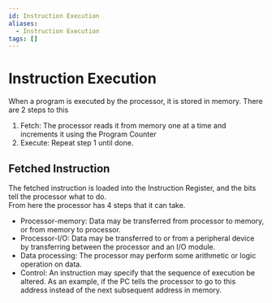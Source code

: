 ```yaml
---
id: Instruction Execution
aliases:
  - Instruction Execution
tags: []
---
```


# Instruction Execution
When a program is executed by the processor, it is stored in memory. 
There are 2 steps to this
1. Fetch: The processor reads it from memory one at a time and increments it using the Program Counter
2. Execute: Repeat step 1 until done. 

## Fetched Instruction 
The fetched instruction is loaded into the Instruction Register, and the bits tell the processor what to do.  
From here the processor has 4 steps that it can take. 

- Processor-memory: Data may be transferred from processor to memory, or from memory to processor.
- Processor-I/O: Data may be transferred to or from a peripheral device by transferring between the processor and an I/O module.
- Data processing: The processor may perform some arithmetic or logic operation on data.
- Control: An instruction may specify that the sequence of execution be altered. As an example, if the PC tells the processor to go to this address instead of the next subsequent address in memory. 



